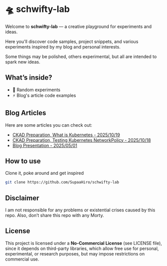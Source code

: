 # 🛸 schwifty-lab

Welcome to **schwifty-lab** — a creative playground for experiments and ideas.

Here you'll discover code samples, project snippets, and various experiments inspired by my blog and personal interests.

Some things may be polished, others experimental, but all are intended to spark new ideas.

## What’s inside?  
- 🔬 Random experiments  
- ⚡ Blog's article code examples

## Blog Articles
Here are some articles you can check out:

- [CKAD Preparation, What is Kubernetes - 2025/10/19](blog-articles/20251019-ckad/article_EN.md)  
- [CKAD Preparation, Testing Kubernetes NetworkPolicy - 2025/10/18](blog-articles/20251018-ckad/article_EN.md)  
- [Blog Presentation - 2025/05/01](blog-articles/20250501-introduction/article_EN.md)

## How to use  

Clone it, poke around and get inspired

```bash
git clone https://github.com/SupaaHiro/schwifty-lab
```

## Disclaimer

I am not responsible for any problems or existential crises caused by this repo. Also, don’t share this repo with any Morty.

## License

This project is licensed under a **No-Commercial License** (see LICENSE file), since it depends on third-party libraries, which allow free use for personal, experimental, or research purposes, but may impose restrictions on commercial use.